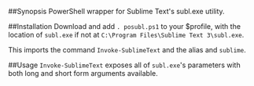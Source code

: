 ##Synopsis
PowerShell wrapper for Sublime Text's subl.exe utility.

##Installation
Download and add `. posubl.ps1` to your $profile, with the location of `subl.exe` if not at `C:\Program Files\Sublime Text 3\subl.exe`.

This imports the command `Invoke-SublimeText` and the alias and `sublime`.

##Usage
`Invoke-SublimeText` exposes all of `subl.exe`'s parameters with both long and short form arguments available.
